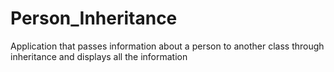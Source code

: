 # Person_Inheritance
Application that passes information about a person to another class through inheritance and displays all the information
